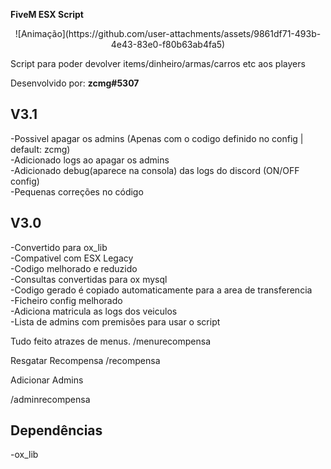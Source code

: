 **FiveM ESX Script**

<div align="center">
  ![Animação](https://github.com/user-attachments/assets/9861df71-493b-4e43-83e0-f80b63ab4fa5)
</div>

Script para poder devolver items/dinheiro/armas/carros etc aos players

Desenvolvido por: **zcmg#5307**

## V3.1
-Possivel apagar os admins (Apenas com o codigo definido no config | default: zcmg)</br>
-Adicionado logs ao apagar os admins</br>
-Adicionado debug(aparece na consola) das logs do discord (ON/OFF config)</br>
-Pequenas correções no código</br>

## V3.0
-Convertido para ox_lib</br>
-Compativel com ESX Legacy</br>
-Codigo melhorado e reduzido</br>
-Consultas convertidas para ox mysql</br>
-Codigo gerado é copiado automaticamente para a area de transferencia</br>
-Ficheiro config melhorado</br>
-Adiciona matricula as logs dos veiculos</br>
-Lista de admins com premisões para usar o script</br>

Tudo feito atrazes de menus.
/menurecompensa

Resgatar Recompensa
/recompensa

Adicionar Admins

/adminrecompensa <id>


## Dependências
-ox_lib
